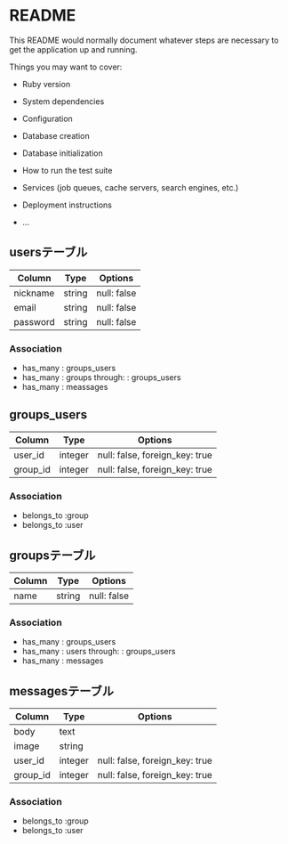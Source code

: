 # README

This README would normally document whatever steps are necessary to get the
application up and running.

Things you may want to cover:

* Ruby version

* System dependencies

* Configuration

* Database creation

* Database initialization

* How to run the test suite

* Services (job queues, cache servers, search engines, etc.)

* Deployment instructions

* ...
## usersテーブル

|Column|Type|Options|
|--------|-------|----------|
|nickname|string|null: false|
|email|string|null: false|
|password|string|null: false|

### Association
-  has_many : groups_users
-  has_many : groups through: :  groups_users
-  has_many : meassages




## groups_users

|Column|Type|Options|
|------|--------|-------------|
|user_id|integer|null: false, foreign_key: true|
|group_id|integer|null: false, foreign_key: true|

### Association
- belongs_to :group
- belongs_to :user




## groupsテーブル

|Column|Type|Options|
|----------|------|-----------|
|name|string|null: false|

### Association
-  has_many : groups_users
-  has_many : users through: :  groups_users
-  has_many : messages

## messagesテーブル

|Column|Type|Options|
|------|-----|---------------|
|body|text||
|image|string||
|user_id|integer|null: false, foreign_key: true|
|group_id|integer|null: false, foreign_key: true|

### Association
- belongs_to :group
- belongs_to :user